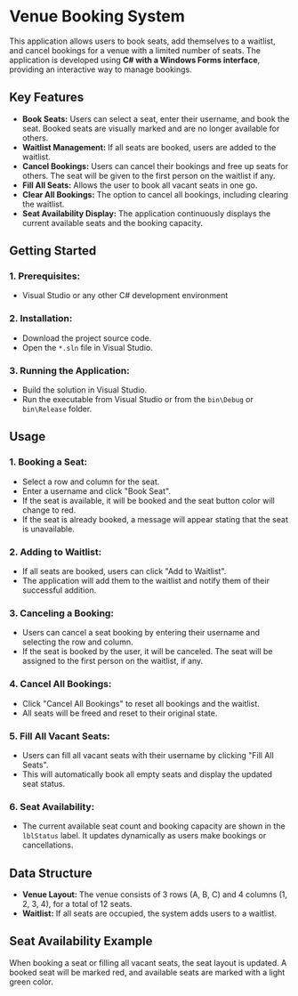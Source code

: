 # Venue Booking System

This application allows users to book seats, add themselves to a waitlist, and cancel bookings for a venue with a limited number of seats. The application is developed using **C# with a Windows Forms interface**, providing an interactive way to manage bookings.

## Key Features

- **Book Seats:** Users can select a seat, enter their username, and book the seat. Booked seats are visually marked and are no longer available for others.
- **Waitlist Management:** If all seats are booked, users are added to the waitlist.
- **Cancel Bookings:** Users can cancel their bookings and free up seats for others. The seat will be given to the first person on the waitlist if any.
- **Fill All Seats:** Allows the user to book all vacant seats in one go.
- **Clear All Bookings:** The option to cancel all bookings, including clearing the waitlist.
- **Seat Availability Display:** The application continuously displays the current available seats and the booking capacity.

## Getting Started

### 1. **Prerequisites:**
   - Visual Studio or any other C# development environment

### 2. **Installation:**
   - Download the project source code.
   - Open the `*.sln` file in Visual Studio.

### 3. **Running the Application:**
   - Build the solution in Visual Studio.
   - Run the executable from Visual Studio or from the `bin\Debug` or `bin\Release` folder.

## Usage

### 1. **Booking a Seat:**
   - Select a row and column for the seat.
   - Enter a username and click "Book Seat".
   - If the seat is available, it will be booked and the seat button color will change to red.
   - If the seat is already booked, a message will appear stating that the seat is unavailable.

### 2. **Adding to Waitlist:**
   - If all seats are booked, users can click "Add to Waitlist".
   - The application will add them to the waitlist and notify them of their successful addition.

### 3. **Canceling a Booking:**
   - Users can cancel a seat booking by entering their username and selecting the row and column.
   - If the seat is booked by the user, it will be canceled. The seat will be assigned to the first person on the waitlist, if any.

### 4. **Cancel All Bookings:**
   - Click "Cancel All Bookings" to reset all bookings and the waitlist.
   - All seats will be freed and reset to their original state.

### 5. **Fill All Vacant Seats:**
   - Users can fill all vacant seats with their username by clicking "Fill All Seats".
   - This will automatically book all empty seats and display the updated seat status.

### 6. **Seat Availability:**
   - The current available seat count and booking capacity are shown in the `lblStatus` label. It updates dynamically as users make bookings or cancellations.

## Data Structure

- **Venue Layout:** The venue consists of 3 rows (A, B, C) and 4 columns (1, 2, 3, 4), for a total of 12 seats.
- **Waitlist:** If all seats are occupied, the system adds users to a waitlist.

## Seat Availability Example

When booking a seat or filling all vacant seats, the seat layout is updated. A booked seat will be marked red, and available seats are marked with a light green color.
